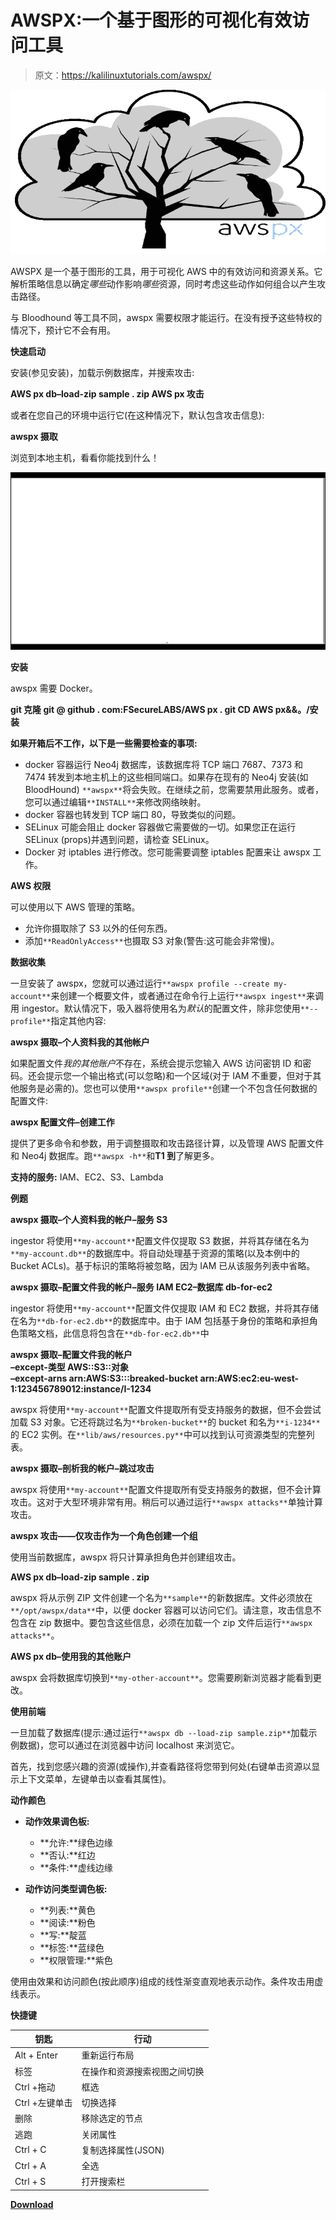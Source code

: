 # AWSPX:一个基于图形的可视化有效访问工具

> 原文：<https://kalilinuxtutorials.com/awspx/>

[![AWSPX : A Graph-Based Tool For Visualizing Effective Access](img/037fd2226105fcd3b9c0ba1baa519a80.png "AWSPX : A Graph-Based Tool For Visualizing Effective Access")](https://1.bp.blogspot.com/-Lkxu70IOhz0/XojBEjQQGvI/AAAAAAAAF0E/WSHSlgiEgtc6yIfdiSMUNbZt2SvG2bEhACLcBGAsYHQ/s1600/awspx-svg.png)

AWSPX 是一个基于图形的工具，用于可视化 AWS 中的有效访问和资源关系。它解析策略信息以确定*哪些*动作影响*哪些*资源，同时考虑这些动作如何组合以产生攻击路径。

与 Bloodhound 等工具不同，awspx 需要权限才能运行。在没有授予这些特权的情况下，预计它不会有用。

**快速启动**

安装(参见安装)，加载示例数据库，并搜索攻击:

**AWS px db–load-zip sample . zip
AWS px 攻击**

或者在您自己的环境中运行它(在这种情况下，默认包含攻击信息):

**awspx 摄取**

浏览到本地主机，看看你能找到什么！

![](img/13bf628a3cc63795b2cd1b052386b549.png)

**安装**

awspx 需要 Docker。

**git 克隆 git @ github . com:FSecureLABS/AWS px . git
CD AWS px&&。/安装**

**如果开箱后不工作，以下是一些需要检查的事项:**

*   docker 容器运行 Neo4j 数据库，该数据库将 TCP 端口 7687、7373 和 7474 转发到本地主机上的这些相同端口。如果存在现有的 Neo4j 安装(如 BloodHound) `**awspx**`将会失败。在继续之前，您需要禁用此服务。或者，您可以通过编辑`**INSTALL**`来修改网络映射。
*   docker 容器也转发到 TCP 端口 80，导致类似的问题。
*   SELinux 可能会阻止 docker 容器做它需要做的一切。如果您正在运行 SELinux (props)并遇到问题，请检查 SELinux。
*   Docker 对 iptables 进行修改。您可能需要调整 iptables 配置来让 awspx 工作。

**AWS 权限**

可以使用以下 AWS 管理的策略。

*   允许你摄取除了 S3 以外的任何东西。
*   添加`**ReadOnlyAccess**`也摄取 S3 对象(警告:这可能会非常慢)。

**数据收集**

一旦安装了 awspx，您就可以通过运行`**awspx profile --create my-account**`来创建一个概要文件，或者通过在命令行上运行`**awspx ingest**`来调用 ingestor。默认情况下，吸入器将使用名为*默认*的配置文件，除非您使用`**--profile**`指定其他内容:

**awspx 摄取–个人资料我的其他帐户**

如果配置文件*我的其他账户*不存在，系统会提示您输入 AWS 访问密钥 ID 和密码。还会提示您一个输出格式(可以忽略)和一个区域(对于 IAM 不重要，但对于其他服务是必需的)。您也可以使用`**awspx profile**`创建一个不包含任何数据的配置文件:

**awspx 配置文件–创建工作**

提供了更多命令和参数，用于调整摄取和攻击路径计算，以及管理 AWS 配置文件和 Neo4j 数据库。跑`**awspx -h**`和**T1 到**了解更多。

**支持的服务:** IAM、EC2、S3、Lambda

**例题**

**awspx 摄取–个人资料我的帐户–服务 S3**

ingestor 将使用`**my-account**`配置文件仅提取 S3 数据，并将其存储在名为`**my-account.db**`的数据库中。将自动处理基于资源的策略(以及本例中的 Bucket ACLs)。基于标识的策略将被忽略，因为 IAM 已从该服务列表中省略。

**awspx 摄取–配置文件我的帐户–服务 IAM EC2–数据库 db-for-ec2**

ingestor 将使用`**my-account**`配置文件仅提取 IAM 和 EC2 数据，并将其存储在名为`**db-for-ec2.db**`的数据库中。由于 IAM 包括基于身份的策略和承担角色策略文档，此信息将包含在`**db-for-ec2.db**`中

**awspx 摄取–配置文件我的帐户\
–except-类型 AWS::S3::对象\
–except-arns arn:AWS:S3:::breaked-bucket arn:AWS:ec2:eu-west-1:123456789012:instance/I-1234**

awspx 将使用`**my-account**`配置文件提取所有受支持服务的数据，但不会尝试加载 S3 对象。它还将跳过名为`**broken-bucket**`的 bucket 和名为`**i-1234**`的 EC2 实例。在`**lib/aws/resources.py**`中可以找到认可资源类型的完整列表。

**awspx 摄取–剖析我的帐户–跳过攻击**

awspx 将使用`**my-account**`配置文件提取所有受支持服务的数据，但不会计算攻击。这对于大型环境非常有用。稍后可以通过运行`**awspx attacks**`单独计算攻击。

**awspx 攻击——仅攻击作为一个角色创建一个组**

使用当前数据库，awspx 将只计算承担角色并创建组攻击。

**AWS px db–load-zip sample . zip**

awspx 将从示例 ZIP 文件创建一个名为`**sample**`的新数据库。文件必须放在`**/opt/awspx/data**`中，以便 docker 容器可以访问它们。请注意，攻击信息不包含在 zip 数据中。要包含这些信息，必须在加载一个 zip 文件后运行`**awspx attacks**`。

**AWS px db–使用我的其他账户**

awspx 会将数据库切换到`**my-other-account**`。您需要刷新浏览器才能看到更改。

**使用前端**

一旦加载了数据库(提示:通过运行`**awspx db --load-zip sample.zip**`加载示例数据)，您可以通过在浏览器中访问 localhost 来浏览它。

首先，找到您感兴趣的资源(或操作),并查看路径将您带到何处(右键单击资源以显示上下文菜单，左键单击以查看其属性)。

**动作颜色**

*   **动作效果调色板:**
    *   **允许:**绿色边缘
    *   **否认:**红边
    *   **条件:**虚线边缘

*   **动作访问类型调色板:**
    *   **列表:**黄色
    *   **阅读:**粉色
    *   **写:**靛蓝
    *   **标签:**蓝绿色
    *   **权限管理:**紫色

使用由效果和访问颜色(按此顺序)组成的线性渐变直观地表示动作。条件攻击用虚线表示。

**快捷键**

| 钥匙 | 行动 |
| --- | --- |
| Alt + Enter | 重新运行布局 |
| 标签 | 在操作和资源搜索视图之间切换 |
| Ctrl +拖动 | 框选 |
| Ctrl +左键单击 | 切换选择 |
| 删除 | 移除选定的节点 |
| 逃跑 | 关闭属性 |
| Ctrl + C | 复制选择属性(JSON) |
| Ctrl + A | 全选 |
| Ctrl + S | 打开搜索栏 |

[**Download**](https://github.com/FSecureLABS/awspx)
